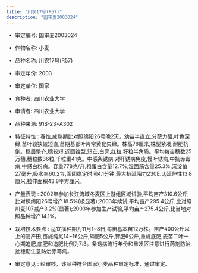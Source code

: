 ```yaml
---
title: "川农17号(R57)"
description: "国审麦2003024"
---
```

* 审定编号:  国审麦2003024

*  作物名称:  小麦

*  品种名称:  川农17号(R57)

*  审定年份:  2003

*  审定单位:  国家

* 育种者:  四川农业大学

*  申请者:  四川农业大学

*  品种来源:  91S-23×A302

*  特征特性 : 
春性,成熟期比对照绵阳26号晚2天。幼苗半直立,分蘖力强,叶色深绿,苗叶较狭较短直,苗期基部叶片常黄化失绿。株高78厘米,株型紧凑,耐肥抗倒。穗层整齐,穗较短,近圆锥型,短芒,白壳,红粒,籽粒半角质。平均每亩穗数25万穗,穗粒数36粒,千粒重41克。中感条锈病,对秆锈病免疫,慢叶锈病,中抗赤霉病,中感白粉病。容重778克/升,粗蛋白含量12.7%,湿面筋含量25.3%,沉淀值27毫升,吸水率60.2%,面团稳定时间4.1分钟,最大抗延阻力230E.U,延伸性13.8厘米,拉伸面积43.8平方厘米。
 
*  产量表现 : 
2002年参加长江流域冬麦区上游组区域试验,平均亩产310.6公斤,比对照绵阳26号增产18.5%(极显著);2003年续试,平均亩产295.4公斤,比对照川麦107减产3.2%(显著);2003年参加生产试验,平均亩产275.4公斤,比当地对照品种增产14.1%。

*  栽培技术要点 : 
适宜播种期为11月1~8日,每亩基本苗12万株。亩产400公斤以上的高产田,亩施纯氮14~16公斤,磷肥5公斤,钾肥6公斤,重施底肥,麦苗二叶一心期追肥,底肥和追肥比例为7:3。条锈病流行年份和重发区注意进行药剂防治,抽穗期注意防治赤霉病。

*  审定意见 : 
经审核，该品种符合国家小麦品种审定标准，通过审定。
